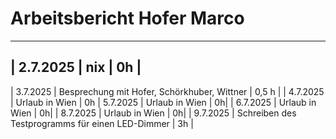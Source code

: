 # Arbeitsbericht Hofer Marco

----
| 2.7.2025 | nix | 0h |
----
| 3.7.2025 | Besprechung mit Hofer, Schörkhuber, Wittner | 0,5 h |
| 4.7.2025 | Urlaub in Wien | 0h
| 5.7.2025 | Urlaub in Wien | 0h|
| 6.7.2025 | Urlaub in Wien | 0h|
| 8.7.2025 | Urlaub in Wien | 0h|
| 9.7.2025 | Schreiben des Testprogramms für einen LED-Dimmer | 3h |
